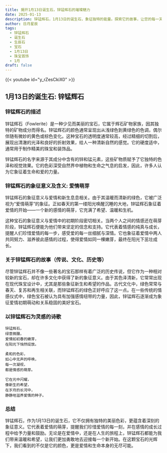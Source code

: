 ```yaml
---
title: 揭开1月13日诞生石，锌锰辉石的璀璨魅力
date: 2025-01-13
description: 锌锰辉石，1月13日的诞生石，象征独特的能量。探索它的故事，让您的每一天更有意义。
author: 日月星辰
tags:
  - 锌锰辉石
  - 诞生石
  - 生辰石
  - 宝石
  - 1月13日
  - 珠宝首饰
  - 1月
draft: false
---
```


{{< youtube id="y_rZesCkiX0" >}}

## 1月13日的诞生石: 锌锰辉石

### 锌锰辉石的描述

锌锰辉石（Fowlerite）是一种少见而美丽的宝石，它属于辉石矿物家族，因其独特的矿物成分而得名。锌锰辉石的颜色通常呈现出从浅绿色到黄绿色的色调，偶尔伴随有微妙的黄色或棕色变化。这种宝石的透明度通常较高，经过精细的切割后，展现出清澈的光泽和良好的折射效果，给人一种清新自然的感觉。它的硬度适中，通常用于制作精美的珠宝和装饰品。

锌锰辉石的名字来源于其成分中含有的锌和锰元素，这些矿物质赋予了它独特的色泽和视觉效果。它的色彩深受自然界中植物和生命之气息的启发，因此，许多人认为它象征着生命和爱的力量。

### 锌锰辉石的象征意义及含义: 爱情萌芽

锌锰辉石的象征意义与爱情和新生息息相关。由于其温暖而清新的绿色，它被广泛视为“爱情萌芽”的象征。正如春天的第一缕阳光唤醒沉睡的大地，锌锰辉石象征着爱情的开始——一个新的感情的萌芽，它充满了希望、温暖和生机。

这种宝石的象征意义与爱情中的初期阶段密切相关。当两个人之间的情感还在萌芽阶段，锌锰辉石便能为他们带来坚定的信念和支持。它代表着情感的纯真与成长，提醒人们珍惜爱情的每一步，感受爱的每一丝细腻与深情。它也象征着爱情中两人共同努力、滋养彼此感情的过程，使得爱情如同一棵嫩芽，最终在阳光下茁壮成长。

### 关于锌锰辉石的故事（传说、文化、历史等）

尽管锌锰辉石并不像一些著名的宝石那样有着广泛的历史传说，但它作为一种相对较新的宝石，却在许多文化中获得了新的象征意义。由于其色泽清新，它常常出现在现代珠宝设计中，尤其是那些象征新生和希望的作品。古代文化中，绿色常常与春天、复苏和再生相关联，而锌锰辉石的绿色正好呼应了这一点。在一些传统的情感仪式中，绿色宝石被认为具有加强感情纽带的力量，因此，锌锰辉石逐渐成为象征爱情初期萌动和关系稳固的美好宝石。

### 以锌锰辉石为灵感的诗歌

	锌锰辉石，  
	绿意微醺，  
	爱情如初春的嫩芽，  
	在阳光下悄然绽放。
	
	柔和的色彩，  
	如心中无声的呼唤，  
	每一次凝视，  
	都是情感的萌芽。
	
	它在光中闪耀，  
	像新生的希望，  
	在岁月的长河中，  
	静静地滋养爱情的种子。

### 总结

锌锰辉石，作为1月13日的诞生石，它不仅拥有独特的美丽色彩，更蕴含着深刻的象征意义。它代表着爱情的萌芽，提醒我们珍惜爱情的每一刻，并在感情的成长过程中给予力量和鼓励。无论是在爱情中，还是在人生的旅程上，锌锰辉石都能为我们带来温暖和希望，让我们更加勇敢地去迎接每一个新开始。在这颗宝石的光辉下，我们看到的不仅是它的颜色，更是爱情和生命本身的无尽可能。